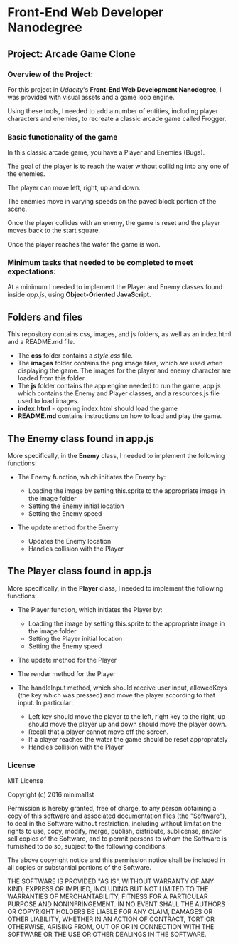 # Front-End Web Developer Nanodegree

## Project: Arcade Game Clone

### Overview of the Project:

For this project in _Udacity_'s **Front-End Web Development Nanodegree**, I was provided with visual assets and a game loop engine. 

Using these tools, I needed to add a number of entities, including player characters and enemies, to recreate a classic arcade game called Frogger. 

### Basic functionality of the game

In this classic arcade game, you have a Player and Enemies (Bugs). 

The goal of the player is to reach the water without colliding into any one of the enemies. 

The player can move left, right, up and down. 

The enemies move in varying speeds on the paved block portion of the scene. 

Once the player collides with an enemy, the game is reset and the player moves back to the start square. 

Once the player reaches the water the game is won.

### Minimum tasks that needed to be completed to meet expectations:

At a minimum I needed to implement the Player and Enemy classes found inside *app.js*, using **Object-Oriented JavaScript**. 

## Folders and files
This repository contains css, images, and js folders, as well as an index.html and a README.md file. 

- The **css** folder contains a *style.css* file.
- The **images** folder contains the png image files, which are used when displaying the game. The images for the player and enemy character are loaded from this folder.
- The **js** folder contains the app engine needed to run the game, app.js which contains the Enemy and Player classes, and a resources.js file used to load images. 
- **index.html** - opening index.html should load the game
- **README.md** contains instructions on how to load and play the game.

## The Enemy class found in app.js

More specifically, in the **Enemy** class, I needed to implement the following functions:

- The Enemy function, which initiates the Enemy by:
	- Loading the image by setting this.sprite to the appropriate image in the image folder
	- Setting the Enemy initial location
	- Setting the Enemy speed

- The update method for the Enemy
	- Updates the Enemy location
	- Handles collision with the Player

## The Player class found in app.js

More specifically, in the **Player** class, I needed to implement the following functions:

- The Player function, which initiates the Player by:
	- Loading the image by setting this.sprite to the appropriate image in the image folder
	- Setting the Player initial location
	- Setting the Enemy speed

- The update method for the Player

- The render method for the Player

- The handleInput method, which should receive user input, allowedKeys (the key which was pressed) and move the player according to that input. In particular:
	- Left key should move the player to the left, right key to the right, up should move the player up and down should move the player down.
	- Recall that a player cannot move off the screen.
	- If a player reaches the water the game should be reset approprately
	- Handles collision with the Player

### License 

MIT License

Copyright (c) 2016 minimal1st

Permission is hereby granted, free of charge, to any person obtaining a copy of this software and associated documentation files (the "Software"), to deal in the Software without restriction, including without limitation the rights to use, copy, modify, merge, publish, distribute, sublicense, and/or sell copies of the Software, and to permit persons to whom the Software is furnished to do so, subject to the following conditions:

The above copyright notice and this permission notice shall be included in all copies or substantial portions of the Software.

THE SOFTWARE IS PROVIDED "AS IS", WITHOUT WARRANTY OF ANY KIND, EXPRESS OR IMPLIED, INCLUDING BUT NOT LIMITED TO THE WARRANTIES OF MERCHANTABILITY, FITNESS FOR A PARTICULAR PURPOSE AND NONINFRINGEMENT. IN NO EVENT SHALL THE AUTHORS OR COPYRIGHT HOLDERS BE LIABLE FOR ANY CLAIM, DAMAGES OR OTHER LIABILITY, WHETHER IN AN ACTION OF CONTRACT, TORT OR OTHERWISE, ARISING FROM, OUT OF OR IN CONNECTION WITH THE SOFTWARE OR THE USE OR OTHER DEALINGS IN THE SOFTWARE.
